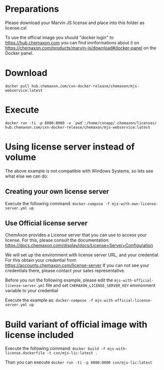 # Preparations

Please download your Marvin JS license and place into this folder as license.cxl

To use the official image you should "docker login" to https://hub.chemaxon.com you can find imnformations 
about it on https://chemaxon.com/products/marvin-js/download#docker-panel on the Docker panel.

# Download

`docker pull hub.chemaxon.com/cxn-docker-release/chemaxon/mjs-webservice:latest`

# Execute

```docker run -ti -p 8080:8080 -v `pwd`:/home/cxnapp/.chemaxon/licenses/ hub.chemaxon.com/cxn-docker-release/chemaxon/mjs-webservice:latest```

# Using license server instead of volume

The above example is not compatible with Windows Systems, so lets see what else we can do:

## Creating your own license server

Execute the following command: `docker-compose -f mjs-with-own-license-server.yml up`

## Use Official license server

ChemAxon provides a License server that you can use to access your license. For this, please
consult the documentation: https://docs.chemaxon.com/display/docs/License+Server+Configuration

We will set up the environment with license server URL, and your credential. For this obtain
your credential from https://accounts.chemaxon.com/license-server If you can not see your 
credentials there, please contact your sales representative.

Before you run the following example, please edit the `mjs-with-official-license-server.yml` 
file and set `CHEMAXON_LICENSE_SERVER_KEY` environment variable to your credential

Execute the example as: `docker-compose -f mjs-with-official-license-server.yml up`

# Build variant of official image with license included

Execute the following command: `docker build -f mjs-with-license.dockerfile -t cxn/mjs-lic:latest .`

Than you can execute `docker run -ti -p 8080:8080 cxn/mjs-lic:latest`
